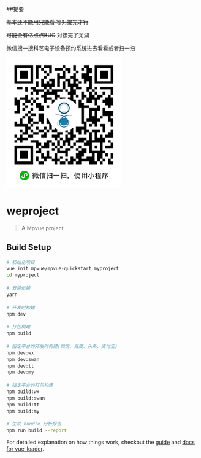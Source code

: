 ##提要

~~基本还不能用只能看 等对接完才行~~

~~可能会有亿点点BUG~~ 对接完了芜湖

微信搜一搜科艺电子设备预约系统进去看看或者扫一扫

<img width="300px" src="https://github.com/Funqiewei/img-folder/blob/main/WechatIcon.jpg"/>


# weproject

> A Mpvue project

## Build Setup

``` bash
# 初始化项目
vue init mpvue/mpvue-quickstart myproject
cd myproject

# 安装依赖
yarn

# 开发时构建
npm dev

# 打包构建
npm build

# 指定平台的开发时构建(微信、百度、头条、支付宝)
npm dev:wx
npm dev:swan
npm dev:tt
npm dev:my

# 指定平台的打包构建
npm build:wx
npm build:swan
npm build:tt
npm build:my

# 生成 bundle 分析报告
npm run build --report
```

For detailed explanation on how things work, checkout the [guide](http://vuejs-templates.github.io/webpack/) and [docs for vue-loader](http://vuejs.github.io/vue-loader).
